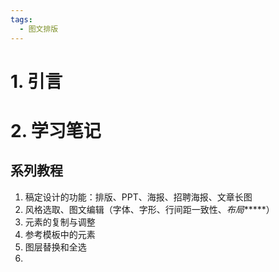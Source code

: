 ```yaml
---
tags:
  - 图文排版
---
```

# 1. 引言


# 2. 学习笔记
## 系列教程
1. 稿定设计的功能：排版、PPT、海报、招聘海报、文章长图
2. 风格选取、图文编辑（字体、字形、行间距一致性、*布局******）
3. 元素的复制与调整
4. 参考模板中的元素
5. 图层替换和全选
6. 